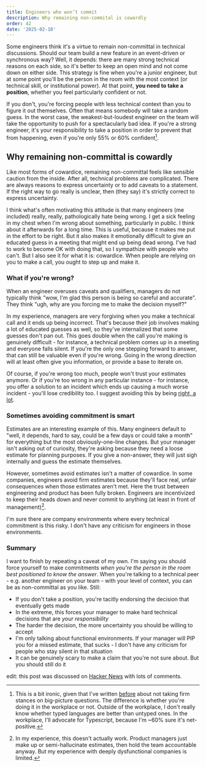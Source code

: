 ```yaml
---
title: Engineers who won’t commit
description: Why remaining non-commital is cowardly
order: 42
date: '2025-02-10'
---
```


Some engineers think it's a virtue to remain non-committal in technical discussions. Should our team build a new feature in an event-driven or synchronous way? Well, it depends: there are many strong technical reasons on each side, so it's better to keep an open mind and not come down on either side. This strategy is fine when you're a junior engineer, but at some point you'll be the person in the room with the most context (or technical skill, or institutional power). At that point, **you need to take a position**, whether you feel particularly confident or not. 

If you don't, you're forcing people with less technical context than you to figure it out themselves. Often that means somebody will take a random guess. In the worst case, the weakest-but-loudest engineer on the team will take the opportunity to push for a spectacularly bad idea. If you're a strong engineer, it's your responsibility to take a position in order to prevent that from happening, even if you're only 55% or 60% confident[^1].

## Why remaining non-committal is cowardly

Like most forms of cowardice, remaining non-committal feels like sensible caution from the inside. After all, technical problems are complicated. There are always reasons to express uncertainty or to add caveats to a statement. If the right way to go really is unclear, then (they say) it's strictly correct to express uncertainty.

I think what's often motivating this attitude is that many engineers (me included) really, really, pathologically hate being wrong. I get a sick feeling in my chest when I'm wrong about something, particularly in public. I think about it afterwards for a long time. This is useful, because it makes me put in the effort to be right. But it also makes it emotionally difficult to give an educated guess in a meeting that might end up being dead wrong. I've had to work to become OK with doing that, so I sympathize with people who can't. But I also see it for what it is: cowardice. When people are relying on you to make a call, you ought to step up and make it.

### What if you're wrong?

When an engineer overuses caveats and qualifiers, managers do not typically think "wow, I'm glad this person is being so careful and accurate". They think "ugh, why are you forcing me to make the decision myself?"

In my experience, managers are very forgiving when you make a technical call and it ends up being incorrect. That's because their job involves making a lot of educated guesses as well, so they've internalized that some guesses don't pan out. This goes double when the call you're making is genuinely difficult - for instance, a technical problem comes up in a meeting and everyone falls silent. If you're the only one stepping forward to answer, that can still be valuable even if you're wrong. Going in the wrong direction will at least often give you information, or provide a base to iterate on.

Of course, if you're wrong too much, people won't trust your estimates anymore. Or if you're too wrong in any particular instance - for instance, you offer a solution to an incident which ends up causing a much worse incident - you'll lose credibility too. I suggest avoiding this by being [right, a lot](/being-right-a-lot).

### Sometimes avoiding commitment is smart

Estimates are an interesting example of this. Many engineers default to "well, it depends, hard to say, could be a few days or could take a month" for everything but the most obviously-one-line changes. But your manager isn't asking out of curiosity, they're asking because they need a loose estimate for planning purposes. If you give a non-answer, they will just sigh internally and guess the estimate themselves.

However, sometimes avoid estimates isn't a matter of cowardice. In some companies, engineers avoid firm estimates because they'll face real, unfair consequences when those estimates aren't met. Here the trust between engineering and product has been fully broken. Engineers are incentivized to keep their heads down and never commit to anything (at least in front of management)[^2].

I'm sure there are company environments where every technical commitment is this risky. I don't have any criticism for engineers in those environments.

### Summary

I want to finish by repeating a caveat of my own. I'm saying you should force yourself to make commitments _when you're the person in the room best positioned to know the answer_. When you're talking to a technical peer - e.g. another engineer on your team - with your level of context, you can be as non-committal as you like. Still:

- If you don't take a position, you're tacitly endorsing the decision that eventually gets made
- In the extreme, this forces your manager to make hard technical decisions that are _your responsibility_
- The harder the decision, the more uncertainty you should be willing to accept
- I'm only talking about functional environments. If your manager will PIP you for a missed estimate, that sucks - I don't have any criticism for people who stay silent in that situation
- It can be genuinely scary to make a claim that you're not sure about. But you should still do it

edit: this post was discussed on [Hacker News](https://news.ycombinator.com/item?id=43678914) with lots of comments.

[^1]: This is a bit ironic, given that I've written [before](/confidence) about not taking firm stances on big-picture questions. The difference is whether you're doing it in the workplace or not. Outside of the workplace, I don't really know whether typed languages are better than untyped ones. In the workplace, I'll advocate for Typescript, because I'm ~60% sure it's net-positive.

[^2]: In my experience, this doesn't actually work. Product managers just make up or semi-hallucinate estimates, then hold the team accountable anyway. But my experience with deeply dysfunctional companies is limited.